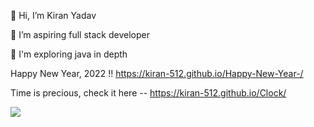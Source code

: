 <ing src="">  👋 Hi, I’m Kiran Yadav
 
  👀 I’m aspiring full stack developer
 
  🌱 I'm exploring java in depth

Happy New Year, 2022 !! https://kiran-512.github.io/Happy-New-Year-/

Time is precious, check it here -- https://kiran-512.github.io/Clock/ 

<img src="https://github-readme-stats.vercel.app/api?username=Kiran-512&&show_icons=true&title_color=ffffff&icon_color=bb2acf&text_color=daf7dc&bg_color=151515">
<!---
Kiran-512/Kiran-512 is a ✨ special ✨ repository because its `README.md` (this file) appears on your GitHub profile.
You can click the Preview link to take a look at your changes.
--->

